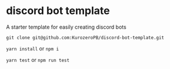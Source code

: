 # discord bot template
A starter template for easily creating discord bots

`git clone git@github.com:KurozeroPB/discord-bot-template.git`

`yarn install` or `npm i`

`yarn test` or `npm run test`